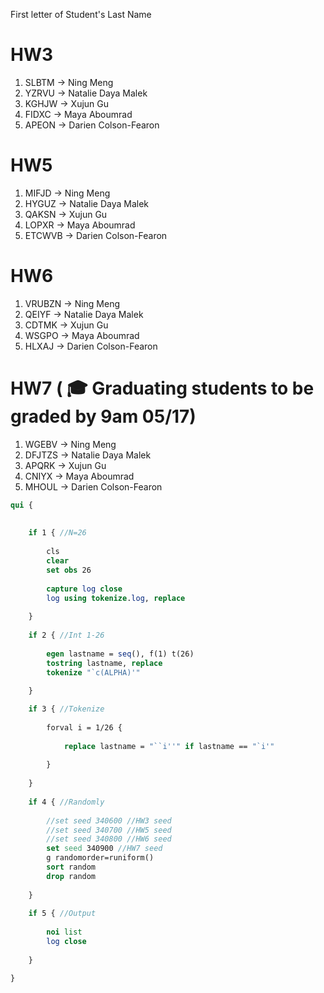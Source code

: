 ﻿First letter of Student's Last Name

# HW3
1. SLBTM -> Ning Meng   
2. YZRVU -> Natalie Daya Malek
3. KGHJW -> Xujun Gu
4. FIDXC -> Maya Aboumrad
5. APEON -> Darien Colson-Fearon

# HW5

1. MIFJD -> Ning Meng   
2. HYGUZ -> Natalie Daya Malek
3. QAKSN -> Xujun Gu
4. LOPXR -> Maya Aboumrad
5. ETCWVB -> Darien Colson-Fearon

# HW6

1. VRUBZN -> Ning Meng   
2. QEIYF -> Natalie Daya Malek
3. CDTMK -> Xujun Gu
4. WSGPO -> Maya Aboumrad
5. HLXAJ -> Darien Colson-Fearon

# HW7 ( 🎓 Graduating students to be graded by 9am 05/17)

1. WGEBV -> Ning Meng   
2. DFJTZS -> Natalie Daya Malek
3. APQRK -> Xujun Gu
4. CNIYX -> Maya Aboumrad
5. MHOUL -> Darien Colson-Fearon


```stata
qui {
    
    
    if 1 { //N=26
        
        cls
        clear
        set obs 26
        
        capture log close 
        log using tokenize.log, replace  
        
    }
    
    if 2 { //Int 1-26
        
        egen lastname = seq(), f(1) t(26)
        tostring lastname, replace 
        tokenize "`c(ALPHA)'" 
        
    }

    if 3 { //Tokenize
        
        forval i = 1/26 {
            
            replace lastname = "``i''" if lastname == "`i'" 
            
        }
        
    }
    
    if 4 { //Randomly
        
        //set seed 340600 //HW3 seed
		//set seed 340700 //HW5 seed
		//set seed 340800 //HW6 seed
		set seed 340900 //HW7 seed
        g randomorder=runiform()
        sort random  
        drop random    
        
    }
    
    if 5 { //Output
        
        noi list 
        log close 
        
    }

}
```